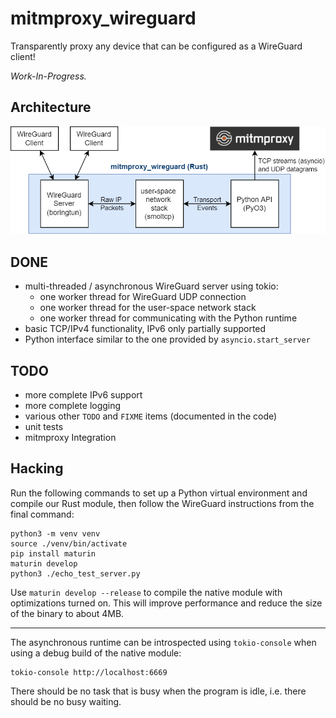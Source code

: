 # mitmproxy_wireguard

Transparently proxy any device that can be configured as a WireGuard client!

*Work-In-Progress.*

## Architecture

![library architecture](architecture.png)

## DONE

* multi-threaded / asynchronous WireGuard server using tokio:
  * one worker thread for WireGuard UDP connection
  * one worker thread for the user-space network stack
  * one worker thread for communicating with the Python runtime
* basic TCP/IPv4 functionality, IPv6 only partially supported
* Python interface similar to the one provided by `asyncio.start_server`

## TODO

* more complete IPv6 support
* more complete logging
* various other `TODO` and `FIXME` items (documented in the code)
* unit tests
* mitmproxy Integration

## Hacking

Run the following commands to set up a Python virtual environment and compile
our Rust module, then follow the WireGuard instructions from the final command:

```shell
python3 -m venv venv
source ./venv/bin/activate
pip install maturin
maturin develop
python3 ./echo_test_server.py
```

Use `maturin develop --release` to compile the native module with optimizations
turned on. This will improve performance and reduce the size of the binary to
about 4MB.

---

The asynchronous runtime can be introspected using `tokio-console` when using
a debug build of the native module:

```shell
tokio-console http://localhost:6669
```

There should be no task that is busy when the program is idle, i.e. there should
be no busy waiting.
